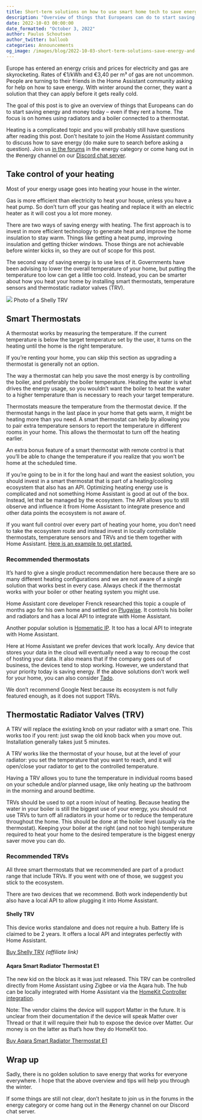 ```yaml
---
title: Short-term solutions on how to use smart home tech to save energy and money in Europe
description: "Overview of things that Europeans can do to start saving energy and money today – even if they rent a home."
date: 2022-10-03 00:00:00
date_formatted: "October 3, 2022"
author: Paulus Schoutsen
author_twitter: balloob
categories: Announcements
og_image: /images/blog/2022-10-03-short-term-solutions-save-energy-and-money-europe/shelly-trv.png
---
```


Europe has entered an energy crisis and prices for electricity and gas are skyrocketing. Rates of €1/kWh and €3,40 per m³ of gas are not uncommon. People are turning to their friends in the Home Assistant community asking for help on how to save energy. With winter around the corner, they want a solution that they can apply before it gets really cold.

The goal of this post is to give an overview of things that Europeans can do to start saving energy and money today – even if they rent a home. The focus is on homes using radiators and a boiler connected to a thermostat.

Heating is a complicated topic and you will probably still have questions after reading this post. Don’t hesitate to join the Home Assistant community to discuss how to save energy (do make sure to search before asking a question). Join us [in the forums][forums] in the energy category or come hang out in the #energy channel on our [Discord chat server][discord].

## Take control of your heating

Most of your energy usage goes into heating your house in the winter.

Gas is more efficient than electricity to heat your house, unless you have a heat pump. So don’t turn off your gas heating and replace it with an electric heater as it will cost you a lot more money.

There are two ways of saving energy with heating. The first approach is to invest in more efficient technology to generate heat and improve the home insulation to stay warm. Things like getting a heat pump, improving insulation and getting thicker windows. Those things are not achievable before winter kicks in, so they are out of scope for this post.

The second way of saving energy is to use less of it. Governments have been advising to lower the overall temperature of your home, but putting the temperature too low can get a little too cold. Instead, you can be smarter about how you heat your home by installing smart thermostats, temperature sensors and thermostatic radiator valves (TRV).

<p class='img'>
<img src='/images/blog/2022-10-03-short-term-solutions-save-energy-and-money-europe/shelly-trv.png'>
Photo of a Shelly TRV
</p>

## Smart Thermostats

A thermostat works by measuring the temperature. If the current temperature is below the target temperature set by the user, it turns on the heating until the home is the right temperature.

If you’re renting your home, you can skip this section as upgrading a thermostat is generally not an option.

The way a thermostat can help you save the most energy is by controlling the boiler, and preferably the boiler temperature. Heating the water is what drives the energy usage, so you wouldn’t want the boiler to heat the water to a higher temperature than is necessary to reach your target temperature.

Thermostats measure the temperature from the thermostat device. If the thermostat hangs in the last place in your home that gets warm, it might be heating more than you need. A smart thermostat can help by allowing you to pair extra temperature sensors to report the temperature in different rooms in your home. This allows the thermostat to turn off the heating earlier.

An extra bonus feature of a smart thermostat with remote control is that you’ll be able to change the temperature if you realize that you won’t be home at the scheduled time.

If you’re going to be in it for the long haul and want the easiest solution, you should invest in a smart thermostat that is part of a heating/cooling ecosystem that also has an API. Optimizing heating energy use is complicated and not something Home Assistant is good at out of the box. Instead, let that be managed by the ecosystem. The API allows you to still observe and influence it from Home Assistant to integrate presence and other data points the ecosystem is not aware of.

If you want full control over every part of heating your home, you don’t need to take the ecosystem route and instead invest in locally controllable thermostats, temperature sensors and TRVs and tie them together with Home Assistant. [Here is an example to get started.](https://community.home-assistant.io/t/smart-heating-scheduler-for-home-assistant-extra-multi-zones-version/237966)

### Recommended thermostats

It’s hard to give a single product recommendation here because there are so many different heating configurations and we are not aware of a single solution that works best in every case. Always check if the thermostat works with your boiler or other heating system you might use.

Home Assistant core developer Frenck researched this topic a couple of months ago for his own home and settled on [Plugwise](https://www.plugwise.com/). It controls his boiler and radiators and has a local API to integrate with Home Assistant.

Another popular solution is [Homematic IP](https://homematic-ip.com). It too has a local API to integrate with Home Assistant.

Here at Home Assistant we prefer devices that work locally. Any device that stores your data in the cloud will eventually need a way to recoup the cost of hosting your data. It also means that if the company goes out of business, the devices tend to stop working. However, we understand that your priority today is saving energy. If the above solutions don’t work well for your home, you can also consider [Tado](https://www.tado.com).

We don’t recommend Google Nest because its ecosystem is not fully featured enough, as it does not support TRVs.

## Thermostatic Radiator Valves (TRV)

A TRV will replace the existing knob on your radiator with a smart one. This works too if you rent: just swap the old knob back when you move out. Installation generally takes just 5 minutes.

A TRV works like the thermostat of your house, but at the level of your radiator: you set the temperature that you want to reach, and it will open/close your radiator to get to the controlled temperature.

Having a TRV allows you to tune the temperature in individual rooms based on your schedule and/or planned usage, like only heating up the bathroom in the morning and around bedtime.

TRVs should be used to opt a room in/out of heating. Because heating the water in your boiler is still the biggest use of your energy, you should not use TRVs to turn off all radiators in your home or to reduce the temperature throughout the home. This should be done at the boiler level (usually via the thermostat). Keeping your boiler at the right (and not too high) temperature required to heat your home to the desired temperature is the biggest energy saver move you can do.

### Recommended TRVs

All three smart thermostats that we recommended are part of a product range that include TRVs. If you went with one of those, we suggest you stick to the ecosystem.

There are two devices that we recommend. Both work independently but also have a local API to allow plugging it into Home Assistant.

#### Shelly TRV

This device works standalone and does not require a hub. Battery life is claimed to be 2 years. It offers a local API and integrates perfectly with Home Assistant.

[Buy Shelly TRV](https://shop.shelly.cloud/shelly-trv-wifi-smart-home-automation?tracking=A7FsiPIfUWsFpnfKHa8SRyUYLXjr2hPq) _(affiliate link)_

<lite-youtube videoid="9M1EVjEaHfI" videotitle="Home Assistant Shelly TRV integration"></lite-youtube>

#### Aqara Smart Radiator Thermostat E1

The new kid on the block as it was just released. This TRV can be controlled directly from Home Assistant using Zigbee or via the Aqara hub. The hub can be locally integrated with Home Assistant via the [HomeKit Controller integration](/integrations/homekit_controller/).

Note: The vendor claims the device will support Matter in the future. It is unclear from their documentation if the device will speak Matter over Thread or that it will require their hub to expose the device over Matter. Our money is on the latter as that’s how they do HomeKit too.

[Buy Aqara Smart Radiator Thermostat E1](https://www.aqara.com/eu/product/radiator-thermostat-e1)

<lite-youtube videoid="ibFYGcAzyDM" videotitle=" Simple Smart Home Heating In Minutes!"></lite-youtube>

## Wrap up

Sadly, there is no golden solution to save energy that works for everyone everywhere. I hope that the above overview and tips will help you through the winter.

If some things are still not clear, don’t hesitate to join us in the forums in the energy category or come hang out in the #energy channel on our Discord chat server.

[forums]: https://community.home-assistant.io/c/energy/57
[discord]: /join-chat/

